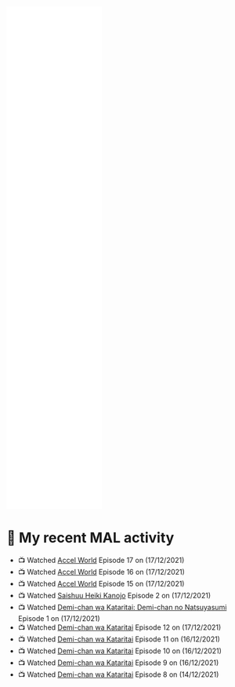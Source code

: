 ![Metrics](https://github.com/noxan-dev/noxan-dev/blob/main/github-metrics.svg)

# 🌸 My recent MAL activity

<!-- MAL_ACTIVITY:start -->

- 📺 Watched [Accel World](https://myanimelist.net/anime/11759) Episode 17 on (17/12/2021)
- 📺 Watched [Accel World](https://myanimelist.net/anime/11759) Episode 16 on (17/12/2021)
- 📺 Watched [Accel World](https://myanimelist.net/anime/11759) Episode 15 on (17/12/2021)
- 📺 Watched [Saishuu Heiki Kanojo](https://myanimelist.net/anime/529) Episode 2 on (17/12/2021)
- 📺 Watched [Demi-chan wa Kataritai: Demi-chan no Natsuyasumi](https://myanimelist.net/anime/35823) Episode 1 on (17/12/2021)
- 📺 Watched [Demi-chan wa Kataritai](https://myanimelist.net/anime/33988) Episode 12 on (17/12/2021)
- 📺 Watched [Demi-chan wa Kataritai](https://myanimelist.net/anime/33988) Episode 11 on (16/12/2021)
- 📺 Watched [Demi-chan wa Kataritai](https://myanimelist.net/anime/33988) Episode 10 on (16/12/2021)
- 📺 Watched [Demi-chan wa Kataritai](https://myanimelist.net/anime/33988) Episode 9 on (16/12/2021)
- 📺 Watched [Demi-chan wa Kataritai](https://myanimelist.net/anime/33988) Episode 8 on (14/12/2021)

<!-- MAL_ACTIVITY:end -->

